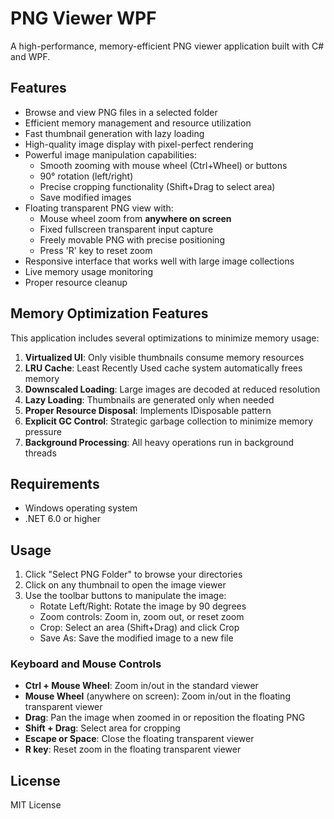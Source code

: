 # PNG Viewer WPF

A high-performance, memory-efficient PNG viewer application built with C# and WPF.

## Features

- Browse and view PNG files in a selected folder
- Efficient memory management and resource utilization
- Fast thumbnail generation with lazy loading
- High-quality image display with pixel-perfect rendering
- Powerful image manipulation capabilities:
  - Smooth zooming with mouse wheel (Ctrl+Wheel) or buttons
  - 90° rotation (left/right)
  - Precise cropping functionality (Shift+Drag to select area)
  - Save modified images
- Floating transparent PNG view with:
  - Mouse wheel zoom from **anywhere on screen**
  - Fixed fullscreen transparent input capture
  - Freely movable PNG with precise positioning
  - Press 'R' key to reset zoom
- Responsive interface that works well with large image collections
- Live memory usage monitoring
- Proper resource cleanup

## Memory Optimization Features

This application includes several optimizations to minimize memory usage:

1. **Virtualized UI**: Only visible thumbnails consume memory resources
2. **LRU Cache**: Least Recently Used cache system automatically frees memory  
3. **Downscaled Loading**: Large images are decoded at reduced resolution
4. **Lazy Loading**: Thumbnails are generated only when needed
5. **Proper Resource Disposal**: Implements IDisposable pattern 
6. **Explicit GC Control**: Strategic garbage collection to minimize memory pressure
7. **Background Processing**: All heavy operations run in background threads

## Requirements

- Windows operating system
- .NET 6.0 or higher

## Usage

1. Click "Select PNG Folder" to browse your directories
2. Click on any thumbnail to open the image viewer
3. Use the toolbar buttons to manipulate the image:
   - Rotate Left/Right: Rotate the image by 90 degrees
   - Zoom controls: Zoom in, zoom out, or reset zoom
   - Crop: Select an area (Shift+Drag) and click Crop
   - Save As: Save the modified image to a new file

### Keyboard and Mouse Controls

- **Ctrl + Mouse Wheel**: Zoom in/out in the standard viewer
- **Mouse Wheel** (anywhere on screen): Zoom in/out in the floating transparent viewer
- **Drag**: Pan the image when zoomed in or reposition the floating PNG
- **Shift + Drag**: Select area for cropping
- **Escape or Space**: Close the floating transparent viewer
- **R key**: Reset zoom in the floating transparent viewer

## License

MIT License